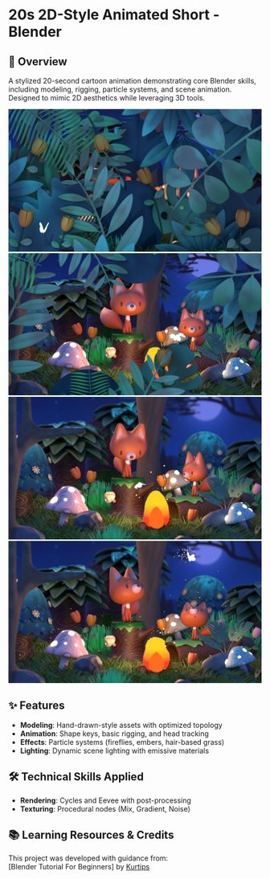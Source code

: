 # 20s 2D-Style Animated Short - Blender 

## 📌 Overview  
A stylized 20-second cartoon animation demonstrating core Blender skills, including modeling, rigging, particle systems, and scene animation. Designed to mimic 2D aesthetics while leveraging 3D tools.  

<img src="output/0001.png" width="" alt="Output"> 
<img src="output/0033.png" width="" alt="Output"> 
<img src="output/0062.png" width="" alt="Output"> 
<img src="output/0245.png" width="" alt="Output"> 


## ✨ Features  
- **Modeling**: Hand-drawn-style assets with optimized topology  
- **Animation**: Shape keys, basic rigging, and head tracking  
- **Effects**: Particle systems (fireflies, embers, hair-based grass)  
- **Lighting**: Dynamic scene lighting with emissive materials    

## 🛠️ Technical Skills Applied  
- **Rendering**: Cycles and Eevee with post-processing  
- **Texturing**: Procedural nodes (Mix, Gradient, Noise)    

## 📚 Learning Resources & Credits  
This project was developed with guidance from:  
 [Blender Tutorial For Beginners] by [Kurtips](https://www.youtube.com/watch?v=HM7TbsnZviM&list=PLWnbm0Hd_z4TNF18poVGNUVszKP74sdcJ)

